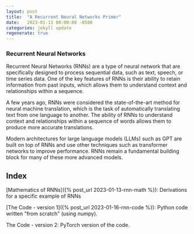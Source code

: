 ```yaml
---
layout: post
title:  "A Recurrent Neural Networks Primer"
date:   2023-01-13 00:00:00 -0500
categories: jekyll update
regenerate: true
---
```



### Recurrent Neural Networks

Recurrent Neural Networks (RNNs) are a type of neural network that are specifically designed to process sequential data, such as text, speech, or time series data. One of the key features of RNNs is their ability to retain information from past inputs, which allows them to understand context and relationships within a sequence.

A few years ago, RNNs were considered the state-of-the-art method for neural machine translation, which is the task of automatically translating text from one language to another. The ability of RNNs to understand context and relationships within a sequence of words allows them to produce more accurate translations.

Modern architectures for large language models (LLMs) such as GPT are built on top of RNNs and use other techniques such as transformer networks to improve performance. RNNs remain a fundamental building block for many of these more advanced models.

## Index

[Mathematics of RNNs]({% post_url 2023-01-13-rnn-math %}): Derivations for a specific example of RNNs

[The Code - version 1]({% post_url 2023-01-16-rnn-code %}): Python code written "from scratch" (using numpy).

The Code - version 2: PyTorch version of the code.
